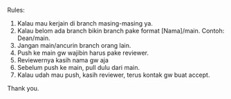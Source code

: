 Rules:
1. Kalau mau kerjain di branch masing-masing ya.
2. Kalau belom ada branch bikin branch pake format [Nama]/main. Contoh: Dean/main.
3. Jangan main/ancurin branch orang lain.
4. Push ke main gw wajibin harus pake reviewer.
5. Reviewernya kasih nama gw aja
6. Sebelum push ke main, pull dulu dari main.
7. Kalau udah mau push, kasih reviewer, terus kontak gw buat accept.

Thank you.
